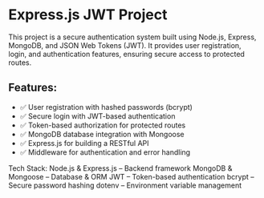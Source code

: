 # Express.js JWT Project

This project is a secure authentication system built using Node.js, Express, MongoDB, and JSON Web Tokens (JWT). It provides user registration, login, and authentication features, ensuring secure access to protected routes.

## Features:
- ✅ User registration with hashed passwords (bcrypt)
- ✅ Secure login with JWT-based authentication
- ✅ Token-based authorization for protected routes
- ✅ MongoDB database integration with Mongoose
- ✅ Express.js for building a RESTful API
- ✅ Middleware for authentication and error handling

Tech Stack:
Node.js & Express.js – Backend framework
MongoDB & Mongoose – Database & ORM
JWT – Token-based authentication
bcrypt – Secure password hashing
dotenv – Environment variable management
